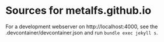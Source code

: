 # Sources for metalfs.github.io

For a development webserver on http://localhost:4000, see the .devcontainer/devcontainer.json and run `bundle exec jekyll s`.

